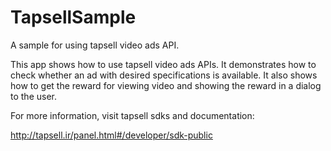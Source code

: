 # TapsellSample
A sample for using tapsell video ads API.

This app shows how to use tapsell video ads APIs. It demonstrates how to check whether an ad with desired specifications is available. It also shows how to get the reward for viewing video and showing the reward in a dialog to the user.

For more information, visit tapsell sdks and documentation:

http://tapsell.ir/panel.html#/developer/sdk-public
